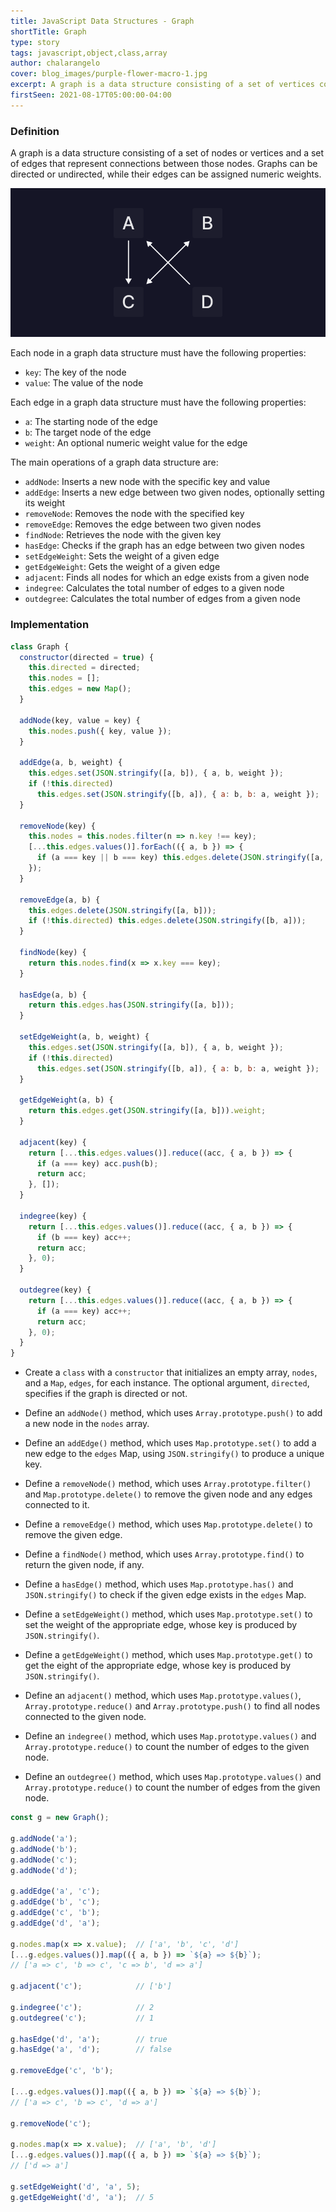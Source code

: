 ```yaml
---
title: JavaScript Data Structures - Graph
shortTitle: Graph
type: story
tags: javascript,object,class,array
author: chalarangelo
cover: blog_images/purple-flower-macro-1.jpg
excerpt: A graph is a data structure consisting of a set of vertices connected by a set of edges.
firstSeen: 2021-08-17T05:00:00-04:00
---
```


### Definition

A graph is a data structure consisting of a set of nodes or vertices and a set of edges that represent connections between those nodes. Graphs can be directed or undirected, while their edges can be assigned numeric weights.

![JavaScript Graph visualization](./blog_images/ds-graph.png)

Each node in a graph data structure must have the following properties:

- `key`: The key of the node
- `value`: The value of the node

Each edge in a graph data structure must have the following properties:

- `a`: The starting node of the edge
- `b`: The target node of the edge
- `weight`: An optional numeric weight value for the edge

The main operations of a graph data structure are:

- `addNode`: Inserts a new node with the specific key and value
- `addEdge`: Inserts a new edge between two given nodes, optionally setting its weight
- `removeNode`: Removes the node with the specified key
- `removeEdge`: Removes the edge between two given nodes
- `findNode`: Retrieves the node with the given key
- `hasEdge`: Checks if the graph has an edge between two given nodes
- `setEdgeWeight`: Sets the weight of a given edge
- `getEdgeWeight`: Gets the weight of a given edge
- `adjacent`: Finds all nodes for which an edge exists from a given node
- `indegree`: Calculates the total number of edges to a given node
- `outdegree`: Calculates the total number of edges from a given node

### Implementation

```js
class Graph {
  constructor(directed = true) {
    this.directed = directed;
    this.nodes = [];
    this.edges = new Map();
  }

  addNode(key, value = key) {
    this.nodes.push({ key, value });
  }

  addEdge(a, b, weight) {
    this.edges.set(JSON.stringify([a, b]), { a, b, weight });
    if (!this.directed)
      this.edges.set(JSON.stringify([b, a]), { a: b, b: a, weight });
  }

  removeNode(key) {
    this.nodes = this.nodes.filter(n => n.key !== key);
    [...this.edges.values()].forEach(({ a, b }) => {
      if (a === key || b === key) this.edges.delete(JSON.stringify([a, b]));
    });
  }

  removeEdge(a, b) {
    this.edges.delete(JSON.stringify([a, b]));
    if (!this.directed) this.edges.delete(JSON.stringify([b, a]));
  }

  findNode(key) {
    return this.nodes.find(x => x.key === key);
  }

  hasEdge(a, b) {
    return this.edges.has(JSON.stringify([a, b]));
  }

  setEdgeWeight(a, b, weight) {
    this.edges.set(JSON.stringify([a, b]), { a, b, weight });
    if (!this.directed)
      this.edges.set(JSON.stringify([b, a]), { a: b, b: a, weight });
  }

  getEdgeWeight(a, b) {
    return this.edges.get(JSON.stringify([a, b])).weight;
  }

  adjacent(key) {
    return [...this.edges.values()].reduce((acc, { a, b }) => {
      if (a === key) acc.push(b);
      return acc;
    }, []);
  }

  indegree(key) {
    return [...this.edges.values()].reduce((acc, { a, b }) => {
      if (b === key) acc++;
      return acc;
    }, 0);
  }

  outdegree(key) {
    return [...this.edges.values()].reduce((acc, { a, b }) => {
      if (a === key) acc++;
      return acc;
    }, 0);
  }
}
```

- Create a `class` with a `constructor` that initializes an empty array, `nodes`, and a `Map`, `edges`, for each instance. The optional argument, `directed`, specifies if the graph is directed or not.

- Define an `addNode()` method, which uses `Array.prototype.push()` to add a new node in the `nodes` array.
- Define an `addEdge()` method, which uses `Map.prototype.set()` to add a new edge to the `edges` Map, using `JSON.stringify()` to produce a unique key.
- Define a `removeNode()` method, which uses `Array.prototype.filter()` and `Map.prototype.delete()` to remove the given node and any edges connected to it.
- Define a `removeEdge()` method, which uses `Map.prototype.delete()` to remove the given edge.
- Define a `findNode()` method, which uses `Array.prototype.find()` to return the given node, if any.
- Define a `hasEdge()` method, which uses `Map.prototype.has()` and `JSON.stringify()` to check if the given edge exists in the `edges` Map.
- Define a `setEdgeWeight()` method, which uses `Map.prototype.set()` to set the weight of the appropriate edge, whose key is produced by `JSON.stringify()`.
- Define a `getEdgeWeight()` method, which uses `Map.prototype.get()` to get the eight of the appropriate edge, whose key is produced by `JSON.stringify()`.
- Define an `adjacent()` method, which uses `Map.prototype.values()`, `Array.prototype.reduce()` and `Array.prototype.push()` to find all nodes connected to the given node.
- Define an `indegree()` method, which uses `Map.prototype.values()` and `Array.prototype.reduce()` to count the number of edges to the given node.
- Define an `outdegree()` method, which uses `Map.prototype.values()` and `Array.prototype.reduce()` to count the number of edges from the given node.

```js
const g = new Graph();

g.addNode('a');
g.addNode('b');
g.addNode('c');
g.addNode('d');

g.addEdge('a', 'c');
g.addEdge('b', 'c');
g.addEdge('c', 'b');
g.addEdge('d', 'a');

g.nodes.map(x => x.value);  // ['a', 'b', 'c', 'd']
[...g.edges.values()].map(({ a, b }) => `${a} => ${b}`);
// ['a => c', 'b => c', 'c => b', 'd => a']

g.adjacent('c');            // ['b']

g.indegree('c');            // 2
g.outdegree('c');           // 1

g.hasEdge('d', 'a');        // true
g.hasEdge('a', 'd');        // false

g.removeEdge('c', 'b');

[...g.edges.values()].map(({ a, b }) => `${a} => ${b}`);
// ['a => c', 'b => c', 'd => a']

g.removeNode('c');

g.nodes.map(x => x.value);  // ['a', 'b', 'd']
[...g.edges.values()].map(({ a, b }) => `${a} => ${b}`);
// ['d => a']

g.setEdgeWeight('d', 'a', 5);
g.getEdgeWeight('d', 'a');  // 5
```
